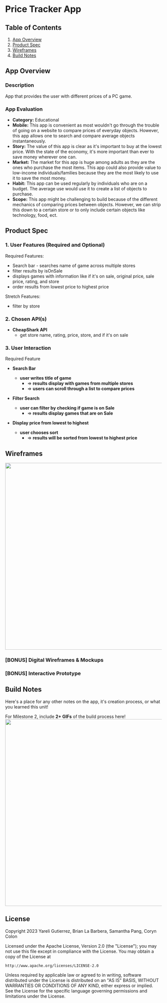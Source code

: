 # **Price Tracker App**

## Table of Contents

1. [App Overview](#App-Overview)
1. [Product Spec](#Product-Spec)
1. [Wireframes](#Wireframes)
1. [Build Notes](#Build-Notes)

## App Overview

### Description 

App that provides the user with different prices of a PC game.

### App Evaluation

<!-- Evaluation of your app across the following attributes -->

- **Category:** Educational
- **Mobile:** This app is convenient as most wouldn't go through the trouble of going on a website to compare prices of everyday objects. However, this app allows one to search and compare average objects instantaneously.
- **Story:** The value of this app is clear as it's important to buy at the lowest price. With the state of the economy, it's more important than ever to save money wherever one can.
- **Market:** The market for this app is huge among adults as they are the ones who purchase the most items. This app could also provide value to low-income individuals/families because they are the most likely to use it to save the most money.
- **Habit:** This app can be used regularly by individuals who are on a budget. The average use would use it to create a list of objects to purchase.
- **Scope:** This app might be challenging to build because of the different mechanics of comparing prices between objects. However, we can strip this down to a certain store or to only include certain objects like technology, food, ect.

## Product Spec

### 1. User Features (Required and Optional)

Required Features:

- Search bar - searches name of game across multiple stores
- filter results by isOnSale
- displays games with information like if it's on sale, original price, sale price, rating, and store
- order results from lowest price to highest price

Stretch Features:

- filter by store


### 2. Chosen API(s)

- **CheapShark API**
  - get store name, rating, price, store, and if it's on sale


### 3. User Interaction

Required Feature
- **Search Bar**
    - **user writes title of game**
      - => **results display with games from multiple stores**
      - => **users can scroll through a list to compare prices**
- **Filter Search**
    - **user can filter by checking if game is on Sale**
      - => **results display games that are on Sale**

- **Display price from lowest to highest**
    - **user chooses sort** 
      - => **results will be sorted from lowest to highest price**

## Wireframes

<!-- Add picture of your hand sketched wireframes in this section -->
<img src="https://github.com/AND101-Group15/groupProject/blob/main/AND%20101%20wireframe%20-3.jpg" width=600>

### [BONUS] Digital Wireframes & Mockups

### [BONUS] Interactive Prototype

## Build Notes

Here's a place for any other notes on the app, it's creation 
process, or what you learned this unit!  


For Milestone 2, include **2+ GIFs** of the build process here!
<img src="https://i.imgur.com/JPRDyoR.gif" width=600>

## License

Copyright 2023 Yareli Gutierrez, Brian La Barbera, Samantha Pang, Coryn Colon 

Licensed under the Apache License, Version 2.0 (the "License");
you may not use this file except in compliance with the License.
You may obtain a copy of the License at

    http://www.apache.org/licenses/LICENSE-2.0

Unless required by applicable law or agreed to in writing, software
distributed under the License is distributed on an "AS IS" BASIS,
WITHOUT WARRANTIES OR CONDITIONS OF ANY KIND, either express or implied.
See the License for the specific language governing permissions and
limitations under the License.
